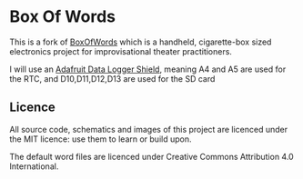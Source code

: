 # Box Of Words

This is a fork of [BoxOfWords](https://github.com/anroots/box-of-words) which is a handheld, cigarette-box sized electronics project for improvisational theater practitioners.

I will use an [Adafruit Data Logger Shield](https://learn.adafruit.com/adafruit-data-logger-shield), meaning A4 and A5 are used for the RTC, and D10,D11,D12,D13 are used for the SD card

## Licence

All source code, schematics and images of this project are licenced under the MIT licence: use them to learn or build upon.

The default word files are licenced under Creative Commons Attribution 4.0 International.
